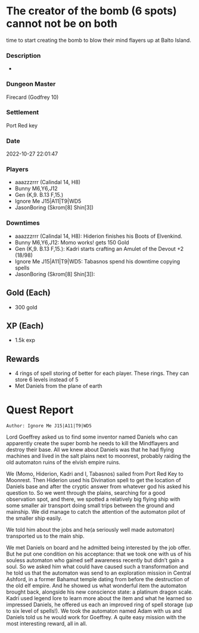# The creator of the bomb (6 spots) cannot not be on both
time to start creating the bomb to blow their mind flayers up at Balto Island.
### Description
-
### Dungeon Master
Firecard (Godfrey 10)
### Settlement
Port Red key
### Date
2022-10-27 22:01:47
### Players
* aaazzzrrr (Calindal 14, H8)
* Bunny M6,Y6,J12
* Gen (K,9. B.13 F,15.)
* Ignore Me J15|A11|T9|WD5
* JasonBoring (Skrom[8] Shin[3])
### Downtimes
* aaazzzrrr (Calindal 14, H8): Hiderion finishes his Boots of Elvenkind.
* Bunny M6,Y6,J12: Momo works! gets 150 Gold
* Gen (K,9. B.13 F,15.): Kadri starts crafting an Amulet of the Devout +2 (18/98)
* Ignore Me J15|A11|T9|WD5: Tabasnos spend his downtime copying spells
* JasonBoring (Skrom[8] Shin[3]): 
## Gold (Each)
* 300 gold
## XP (Each)
* 1.5k exp
## Rewards
* 4 rings of spell storing of better for each player. These rings. They can store 6 levels instead of 5
* Met Daniels from the plane of earth
# Quest Report
`Author: Ignore Me J15|A11|T9|WD5`


Lord Goeffrey asked us to find some inventor named Daniels who can apparently create the super bomb he needs to kill the Mindflayers and destroy their base. All we knew about Daniels was that he had flying machines and lived in the salt plains next to moonrest, probably raiding the old automaton ruins of the elvish empire ruins.

We (Momo, Hiderion, Kadri and I, Tabasnos) sailed from Port Red Key to Moonrest. Then Hiderion used his Divination spell to get the location of Daniels base and after the cryptic answer from whatever god his asked his question to. So we went through the plains, searching for a good observation spot, and there, we spotted a relatively big flying ship with some smaller air transport doing small trips between the ground and mainship. We did manage to catch the attention of the automaton pilot of the smaller ship easily. 

We told him about the jobs and he(a seriously well made automaton) transported us to the main ship.

We met Daniels on board and he admitted being interested by the job offer. But he put one condition on his acceptance: that we took one with us of his souless automaton who gained self awareness recently but didn’t gain a soul. So we asked him what could have caused such a transformation and he told us that the automaton was send to an exploration mission in Central Ashford, in a former Bahamut temple dating from before the destruction of the old elf empire. And he showed us what wonderful item the automaton brought back, alongside his new conscience state: a platinum dragon scale. Kadri used legend lore to learn more about the item and what he learned so impressed Daniels, he offered us each an improved ring of spell storage (up to six level of spells!). We took the automaton named Adam with us and Daniels told us he would work for Goeffrey. A quite easy mission with the most interesting reward, all in all.